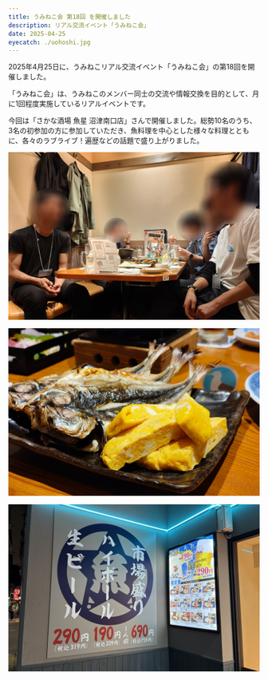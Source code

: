 ```yaml
---
title: うみねこ会 第18回 を開催しました
description: リアル交流イベント「うみねこ会」
date: 2025-04-25
eyecatch: ./uohoshi.jpg
---
```



2025年4月25日に、うみねこリアル交流イベント「うみねこ会」の第18回を開催しました。

「うみねこ会」は、うみねこのメンバー同士の交流や情報交換を目的として、月に1回程度実施しているリアルイベントです。

今回は「さかな酒場 魚星 沼津南口店」さんで開催しました。総勢10名のうち、3名の初参加の方に参加していただき、魚料理を中心とした様々な料理とともに、各々のラブライブ！遍歴などの話題で盛り上がりました。

![](desk.jpg)

![](himono.jpg)

![](uohoshi.jpg)
